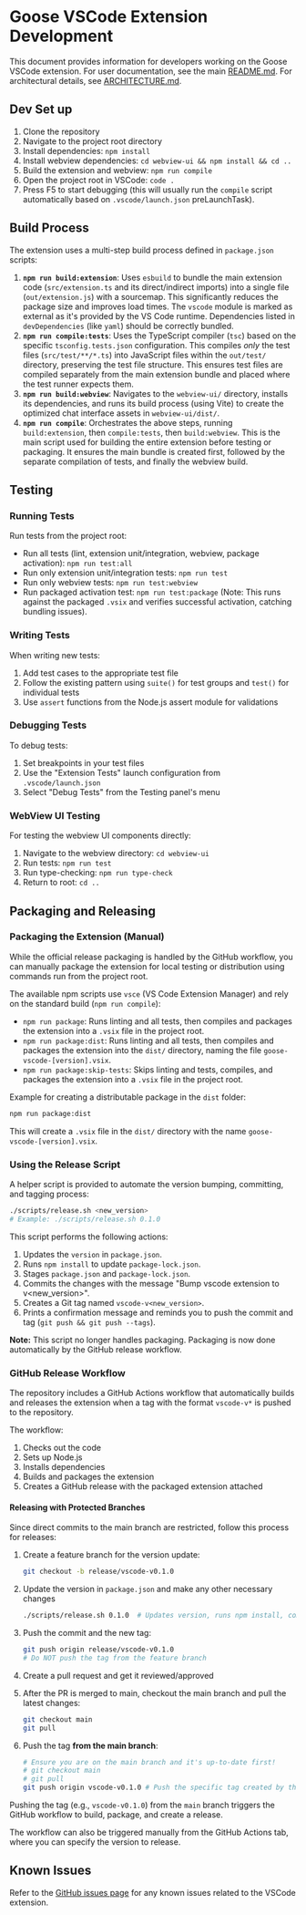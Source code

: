 # Goose VSCode Extension Development

This document provides information for developers working on the Goose VSCode extension.
For user documentation, see the main [README.md](../README.md).
For architectural details, see [ARCHITECTURE.md](./ARCHITECTURE.md).

## Dev Set up

1. Clone the repository
2. Navigate to the project root directory
3. Install dependencies: `npm install`
4. Install webview dependencies: `cd webview-ui && npm install && cd ..`
5. Build the extension and webview: `npm run compile`
6. Open the project root in VSCode: `code .`
7. Press F5 to start debugging (this will usually run the `compile` script automatically based on `.vscode/launch.json` preLaunchTask).

## Build Process

The extension uses a multi-step build process defined in `package.json` scripts:

1.  **`npm run build:extension`**: Uses `esbuild` to bundle the main extension code (`src/extension.ts` and its direct/indirect imports) into a single file (`out/extension.js`) with a sourcemap. This significantly reduces the package size and improves load times. The `vscode` module is marked as external as it's provided by the VS Code runtime. Dependencies listed in `devDependencies` (like `yaml`) should be correctly bundled.
2.  **`npm run compile:tests`**: Uses the TypeScript compiler (`tsc`) based on the specific `tsconfig.tests.json` configuration. This compiles *only* the test files (`src/test/**/*.ts`) into JavaScript files within the `out/test/` directory, preserving the test file structure. This ensures test files are compiled separately from the main extension bundle and placed where the test runner expects them.
3.  **`npm run build:webview`**: Navigates to the `webview-ui/` directory, installs its dependencies, and runs its build process (using Vite) to create the optimized chat interface assets in `webview-ui/dist/`.
4.  **`npm run compile`**: Orchestrates the above steps, running `build:extension`, then `compile:tests`, then `build:webview`. This is the main script used for building the entire extension before testing or packaging. It ensures the main bundle is created first, followed by the separate compilation of tests, and finally the webview build.

## Testing

### Running Tests

Run tests from the project root:

- Run all tests (lint, extension unit/integration, webview, package activation): `npm run test:all`
- Run only extension unit/integration tests: `npm run test`
- Run only webview tests: `npm run test:webview`
- Run packaged activation test: `npm run test:package` (Note: This runs against the packaged `.vsix` and verifies successful activation, catching bundling issues).

### Writing Tests

When writing new tests:

1. Add test cases to the appropriate test file
2. Follow the existing pattern using `suite()` for test groups and `test()` for individual tests
3. Use `assert` functions from the Node.js assert module for validations

### Debugging Tests

To debug tests:

1. Set breakpoints in your test files
2. Use the "Extension Tests" launch configuration from `.vscode/launch.json`
3. Select "Debug Tests" from the Testing panel's menu

### WebView UI Testing

For testing the webview UI components directly:

1. Navigate to the webview directory: `cd webview-ui`
2. Run tests: `npm run test`
3. Run type-checking: `npm run type-check`
4. Return to root: `cd ..`

## Packaging and Releasing

### Packaging the Extension (Manual)

While the official release packaging is handled by the GitHub workflow, you can manually package the extension for local testing or distribution using commands run from the project root.

The available npm scripts use `vsce` (VS Code Extension Manager) and rely on the standard build (`npm run compile`):

- `npm run package`: Runs linting and all tests, then compiles and packages the extension into a `.vsix` file in the project root.
- `npm run package:dist`: Runs linting and all tests, then compiles and packages the extension into the `dist/` directory, naming the file `goose-vscode-[version].vsix`.
- `npm run package:skip-tests`: Skips linting and tests, compiles, and packages the extension into a `.vsix` file in the project root.

Example for creating a distributable package in the `dist` folder:

```bash
npm run package:dist
```

This will create a `.vsix` file in the `dist/` directory with the name `goose-vscode-[version].vsix`.

### Using the Release Script

A helper script is provided to automate the version bumping, committing, and tagging process:

```bash
./scripts/release.sh <new_version>
# Example: ./scripts/release.sh 0.1.0
```

This script performs the following actions:
1. Updates the `version` in `package.json`.
2. Runs `npm install` to update `package-lock.json`.
3. Stages `package.json` and `package-lock.json`.
4. Commits the changes with the message "Bump vscode extension to v<new_version>".
5. Creates a Git tag named `vscode-v<new_version>`.
6. Prints a confirmation message and reminds you to push the commit and tag (`git push && git push --tags`).

**Note:** This script no longer handles packaging. Packaging is now done automatically by the GitHub release workflow.

### GitHub Release Workflow

The repository includes a GitHub Actions workflow that automatically builds and releases the extension when a tag with the format `vscode-v*` is pushed to the repository.

The workflow:
1. Checks out the code
2. Sets up Node.js
3. Installs dependencies
4. Builds and packages the extension
5. Creates a GitHub release with the packaged extension attached

#### Releasing with Protected Branches

Since direct commits to the main branch are restricted, follow this process for releases:

1. Create a feature branch for the version update:
   ```bash
   git checkout -b release/vscode-v0.1.0
   ```

2. Update the version in `package.json` and make any other necessary changes
   ```bash
   ./scripts/release.sh 0.1.0  # Updates version, runs npm install, commits, and tags
   ```

3. Push the commit and the new tag:
   ```bash
   git push origin release/vscode-v0.1.0
   # Do NOT push the tag from the feature branch
   ```

4. Create a pull request and get it reviewed/approved

5. After the PR is merged to main, checkout the main branch and pull the latest changes:
   ```bash
   git checkout main
   git pull
   ```

6. Push the tag **from the main branch**:
   ```bash
   # Ensure you are on the main branch and it's up-to-date first!
   # git checkout main
   # git pull
   git push origin vscode-v0.1.0 # Push the specific tag created by the script
   ```

Pushing the tag (e.g., `vscode-v0.1.0`) from the `main` branch triggers the GitHub workflow to build, package, and create a release.

The workflow can also be triggered manually from the GitHub Actions tab, where you can specify the version to release.

## Known Issues

Refer to the [GitHub issues page](https://github.com/cloud-on-prem/goose/issues) for any known issues related to the VSCode extension.

